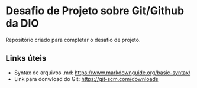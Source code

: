 # Desafio de Projeto sobre Git/Github da DIO
Repositório criado para completar o desafio de projeto.
## Links úteis
 - Syntax de arquivos .md: https://www.markdownguide.org/basic-syntax/
 - Link para donwload do Git: https://git-scm.com/downloads
